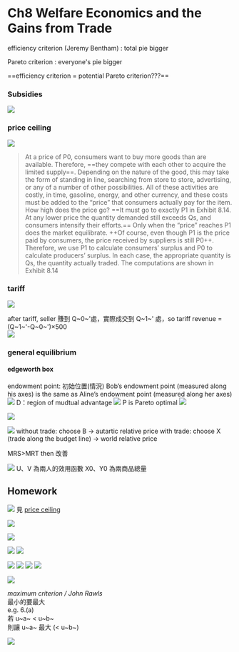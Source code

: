 # Ch8 Welfare Economics and the Gains from Trade

efficiency criterion \(Jeremy Bentham\) : total pie bigger

Pareto criterion : everyone's pie bigger

==efficiency criterion = potential Pareto criterion???==

### Subsidies

![](https://i.imgur.com/y9rDVNw.png)

### price ceiling

![](https://i.imgur.com/BD5P5YH.jpg)

> At a price of P0, consumers want to buy more goods than are available. Therefore, ==they compete with each other to acquire the limited supply==. Depending on the nature of the good, this may take the form of standing in line, searching from store to store, advertising, or any of a number of other possibilities. All of these activities are costly, in time, gasoline, energy, and other currency, and these costs must be added to the “price” that consumers actually pay for the item.  
> How high does the price go? ==It must go to exactly P1 in Exhibit 8.14. At any lower price the quantity demanded still exceeds Qs, and consumers intensify their efforts.== Only when the “price” reaches P1 does the market equilibrate. ++Of course, even though P1 is the price paid by consumers, the price received by suppliers is still P0++. Therefore, we use P1 to calculate consumers’ surplus and P0 to calculate producers’ surplus. In each case, the appropriate quantity is Qs, the quantity actually traded. The computations are shown in Exhibit 8.14

### tariff

![](https://i.imgur.com/hd6oII4.jpg)

after tariff, seller 賺到 Q~0~'處，實際成交到 Q~1~' 處，so tariff revenue = \(Q~1~'-Q~0~'\)×500  
![](https://i.imgur.com/cm5tT9c.png)

### general equilibrium

#### edgeworth box

endowment point: 初始位置\(情況\) Bob’s endowment point \(measured along his axes\) is the same as Aline’s endowment point \(measured along her axes\) ![](https://i.imgur.com/brRXFnx.png) D：region of mudtual advantage ![](https://i.imgur.com/4JKm2X5.png) P is Pareto optimal ![](https://i.imgur.com/ORwwwma.png)

![](https://i.imgur.com/pzdkF1s.jpg)

![](https://i.imgur.com/nKgavbg.jpg) without trade: choose B → autartic relative price with trade: choose X \(trade along the budget line\) → world relative price

MRS&gt;MRT then 改善

![](https://i.imgur.com/GIZ9qGe.jpg) U、V 為兩人的效用函數 X0、Y0 為兩商品總量

## Homework

![](https://i.imgur.com/GiOnyMk.png) 見 [price ceiling](ch8-welfare-economics-and-the-gains-from-trade.md#price-ceiling)

![](https://i.imgur.com/8Z63hM5.png)

![](https://i.imgur.com/ry5gxfo.png)

![](https://i.imgur.com/qUQ6dFo.png) ![](https://i.imgur.com/Ut30Dvp.png)

![](https://i.imgur.com/m3oTIQt.png) ![](https://i.imgur.com/l6tUbZM.jpg) ![](https://i.imgur.com/rHGacqp.jpg) ![](https://i.imgur.com/hk0d9cP.jpg)

![](https://i.imgur.com/sXyvmDr.png)

_maximum criterion / John Rawls_  
最小的要最大  
e.g. 6.\(a\)  
若 u~a~ &lt; u~b~  
則讓 u~a~ 最大 \(&lt; u~b~\)

![](https://i.imgur.com/m4sMSMB.jpg)

